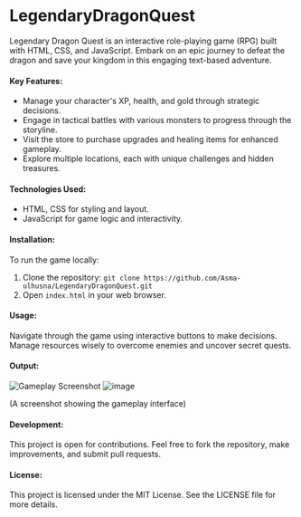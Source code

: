 # LegendaryDragonQuest

Legendary Dragon Quest is an interactive role-playing game (RPG) built with HTML, CSS, and JavaScript. Embark on an epic journey to defeat the dragon and save your kingdom in this engaging text-based adventure.

#### Key Features:
- Manage your character's XP, health, and gold through strategic decisions.
- Engage in tactical battles with various monsters to progress through the storyline.
- Visit the store to purchase upgrades and healing items for enhanced gameplay.
- Explore multiple locations, each with unique challenges and hidden treasures.

#### Technologies Used:
- HTML, CSS for styling and layout.
- JavaScript for game logic and interactivity.

#### Installation:
To run the game locally:
1. Clone the repository: `git clone https://github.com/Asma-ulhusna/LegendaryDragonQuest.git`
2. Open `index.html` in your web browser.

#### Usage:
Navigate through the game using interactive buttons to make decisions. Manage resources wisely to overcome enemies and uncover secret quests.

#### Output:
![Gameplay Screenshot](bg.jpeg)
![image](https://github.com/Asma-ulhusna/LegendaryDragonQuest/assets/95922487/3921d2fe-d904-4155-9158-d747e2dca353)

(A screenshot showing the gameplay interface)

#### Development:
This project is open for contributions. Feel free to fork the repository, make improvements, and submit pull requests.

#### License:
This project is licensed under the MIT License. See the LICENSE file for more details.
